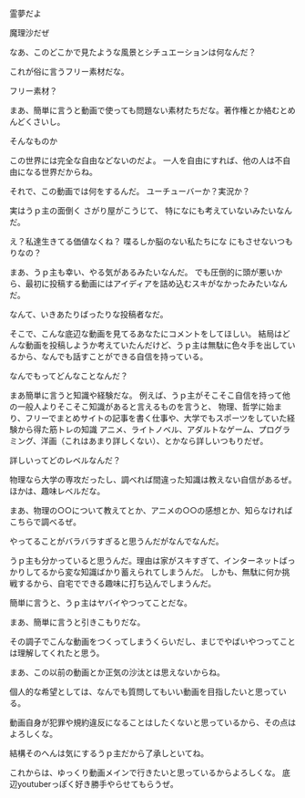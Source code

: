 霊夢だよ  

魔理沙だぜ

なあ、このどこかで見たような風景とシチュエーションは何なんだ？

これが俗に言うフリー素材だな。

フリー素材？

まあ、簡単に言うと動画で使っても問題ない素材たちだな。著作権とか絡むとめんどくさいし。

そんなものか

この世界には完全な自由などないのだよ。
一人を自由にすれば、他の人は不自由になる世界だからね。

それで、この動画では何をするんだ。
ユーチューバーか？実況か？

実はうｐ主の面倒く
さがり屋がこうじて、
特になにも考えていないみたいなんだ。

え？私達生きてる価値なくね？
喋るしか脳のない私たちにな
にもさせないつもりなの？

まあ、うｐ主も幸い、やる気があるみたいなんだ。
でも圧倒的に頭が悪いから、最初に投稿する動画にはアイディアを詰め込むスキがなかったみたいなんだ。

なんて、いきあたりばったりな投稿者なだ。

そこで、こんな底辺な動画を見てるあなたにコメントをしてほしい。
結局はどんな動画を投稿しようか考えていたんだけど、うｐ主は無駄に色々手を出しているから、なんでも話すことができる自信を持っている。


なんでもってどんなことなんだ？

まあ簡単に言うと知識や経験だな。
例えば、うｐ主がそこそこ自信を持って他の一般人よりそこそこ知識があると言えるものを言うと、
物理、哲学に始まり、フリーでまとめサイトの記事を書く仕事や、大学でもスポーツをしていた経験から得た筋トレの知識
アニメ、ライトノベル、アダルトなゲーム、プログラミング、洋画（これはあまり詳しくない）、とかなら詳しいつもりだぜ。

詳しいってどのレベルなんだ？

物理なら大学の専攻だったし、調べれば間違った知識は教えない自信があるぜ。ほかは、趣味レベルだな。

まあ、物理の○○について教えてとか、アニメの○○の感想とか、知らなければこちらで調べるぜ。

やってることがバラバラすぎると思うんだがなんでなんだ。

うｐ主も分かっていると思うんだ。理由は家がスキすぎて、インターネットばっかりしてるから変な知識ばかり蓄えられてしまうんだ。
しかも、無駄に何か挑戦するから、自宅でできる趣味に打ち込んでしまうんだ。

簡単に言うと、うｐ主はヤバイやつってことだな。

まあ、簡単に言うと引きこもりだな。

その調子でこんな動画をつくってしまうくらいだし、まじでやばいやつってことは理解してくれたと思う。

まあ、この以前の動画とか正気の沙汰とは思えないからね。

個人的な希望としては、なんでも質問してもいい動画を目指したいと思っている。

動画自身が犯罪や規約違反になることはしたくないと思っているから、その点はよろしくな。

結構そのへんは気にするうｐ主だから了承しといてね。

これからは、ゆっくり動画メインで行きたいと思っているからよろしくな。
底辺youtuberっぽく好き勝手やらせてもらうぜ。

